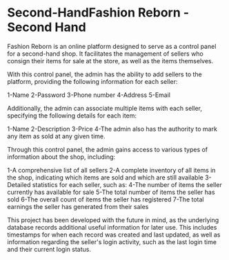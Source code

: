 # Second-HandFashion Reborn - Second Hand
Fashion Reborn is an online platform designed to serve as a control panel for a second-hand shop.
It facilitates the management of sellers who consign their items for sale at the store, as well as the items themselves.

With this control panel, the admin has the ability to add sellers to the platform, providing the following information for each seller:

1-Name
2-Password
3-Phone number
4-Address
5-Email

Additionally, the admin can associate multiple items with each seller, specifying the following details for each item:

1-Name
2-Description
3-Price
4-The admin also has the authority to mark any item as sold at any given time.

Through this control panel, the admin gains access to various types of information about the shop, including:

1-A comprehensive list of all sellers
2-A complete inventory of all items in the shop, indicating which items are sold and which are still available
3-Detailed statistics for each seller, such as:
4-The number of items the seller currently has available for sale
5-The total number of items the seller has sold
6-The overall count of items the seller has registered
7-The total earnings the seller has generated from their sales

This project has been developed with the future in mind, as the underlying database records additional useful information for later use.
This includes timestamps for when each record was created and last updated, as well as information regarding the seller's login activity, such as the last login time and their current login status.
